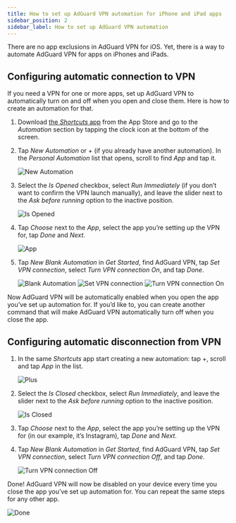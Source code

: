 ```yaml
---
title: How to set up AdGuard VPN automation for iPhone and iPad apps
sidebar_position: 2
sidebar_label: How to set up AdGuard VPN automation
---
```


There are no app exclusions in AdGuard VPN for iOS. Yet, there is a way to automate AdGuard VPN for apps on iPhones and iPads.

## Configuring automatic connection to VPN

If you need a VPN for one or more apps, set up AdGuard VPN to automatically turn on and off when you open and close them. Here is how to create an automation for that.

1. Download [the *Shortcuts* app](https://apps.apple.com/us/app/shortcuts/id915249334) from the App Store and go to the *Automation* section by tapping the clock icon at the bottom of the screen.

1. Tap *New Automation* or + (if you already have another automation). In the *Personal Automation* list that opens, scroll to find *App* and tap it.

    ![New Automation](https://cdn.adguardvpn.com/content/kb/vpn/ios/automation/newautomation.png)

1. Select the *Is Opened* checkbox, select *Run Immediately* (if you don’t want to confirm the VPN launch manually), and leave the slider next to the *Ask before running* option to the inactive position.

    ![Is Opened](https://cdn.adguardvpn.com/content/kb/vpn/ios/automation/isopened.png)

1. Tap *Choose* next to the *App*, select the app you’re setting up the VPN for, tap *Done* and *Next*.

    ![App](https://cdn.adguardvpn.com/content/kb/vpn/ios/automation/app.png)

1. Tap *New Blank Automation* in *Get Started*, find AdGuard VPN, tap *Set VPN connection*, select *Turn VPN connection On*, and tap *Done*.

    ![Blank Automation](https://cdn.adguardvpn.com/content/kb/vpn/ios/automation/blankautomation.png)
    ![Set VPN connection](https://cdn.adguardvpn.com/content/kb/vpn/ios/automation/setvpnconnection.png)
    ![Turn VPN connection On](https://cdn.adguardvpn.com/content/kb/vpn/ios/automation/turnvpnconnectionon.png)

Now AdGuard VPN will be automatically enabled when you open the app you’ve set up automation for. If you’d like to, you can create another command that will make AdGuard VPN automatically turn off when you close the app.

## Configuring automatic disconnection from VPN

1. In the same *Shortcuts* app start creating a new automation: tap +, scroll and tap *App* in the list.

    ![Plus](https://cdn.adguardvpn.com/content/kb/vpn/ios/automation/plus.png)

1. Select the *Is Closed* checkbox, select *Run Immediately*, and leave the slider next to the *Ask before running* option to the inactive position.

    ![Is Closed](https://cdn.adguardvpn.com/content/kb/vpn/ios/automation/isclosed.png)

1. Tap *Choose* next to the *App*, select the app you’re setting up the VPN for (in our example, it’s Instagram), tap *Done* and *Next*.

1. Tap *New Blank Automation* in *Get Started*, find AdGuard VPN, tap *Set VPN connection*, select *Turn VPN connection Off*, and tap *Done*.

    ![Turn VPN connection Off](https://cdn.adguardvpn.com/content/kb/vpn/ios/automation/turnvpnconnectionoff.png)

Done! AdGuard VPN will now be disabled on your device every time you close the app you’ve set up automation for. You can repeat the same steps for any other app.

![Done](https://cdn.adguardvpn.com/content/kb/vpn/ios/automation/done.png)
